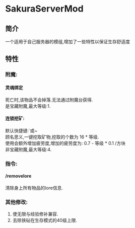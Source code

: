 # SakuraServerMod
## 简介
一个适用于自己服务器的模组,增加了一些特性以保证生存舒适度
## 特性
### 附魔:
#### 灵魂绑定
死亡时,该物品不会掉落.无法通过附魔台获得.  
是宝藏附魔,最大等级:1.  
#### 连锁挖矿:
默认快捷键:`或~  
顾名思义,一键挖取矿物,挖取的个数为 16 * 等级.  
使用会额外增加疲劳度,增加的疲劳度为: 0.7 - 等级 * 0.1 /方块  
非宝藏附魔,最大等级:4.
### 指令:
#### /removelore
清除身上所有物品的lore信息.
### 其他修改:
1. 使无限与经验修补兼容.
2. 去除铁砧在生存模式的40级上限.